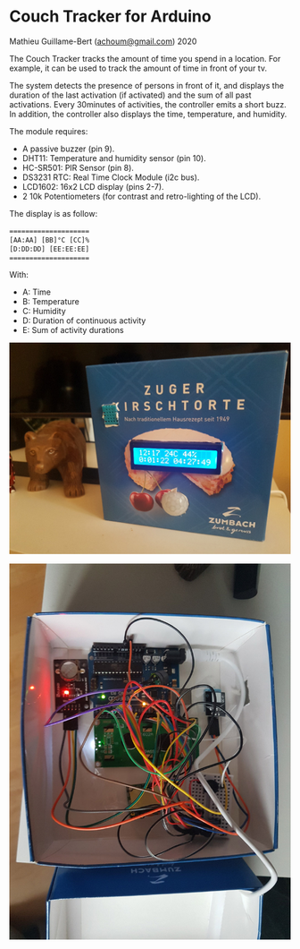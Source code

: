 # Couch Tracker for Arduino

Mathieu Guillame-Bert (achoum@gmail.com)
2020

The Couch Tracker tracks the amount of time you spend in a location. For example, it can be used to track the amount of time in front of your tv.

The system detects the presence of persons in front of it, and displays the duration of the last activation (if activated) and the sum of all past activations. Every 30minutes of activities, the controller emits a short buzz. In addition, the controller also displays the time, temperature, and humidity.

The module requires:

- A passive buzzer (pin 9).
- DHT11: Temperature and humidity sensor (pin 10).
- HC-SR501: PIR Sensor (pin 8).
- DS3231 RTC:  Real Time Clock Module (i2c bus).
- LCD1602: 16x2 LCD display (pins 2-7).
- 2 10k Potentiometers (for contrast and retro-lighting of the LCD).

The display is as follow:

```raw
====================
[AA:AA] [BB]°C [CC]%
[D:DD:DD] [EE:EE:EE]
====================
```

With:

- A: Time
- B: Temperature
- C: Humidity
- D: Duration of continuous activity
- E: Sum of activity durations

![Outside](https://github.com/achoum/couch-tracker/blob/master/outside.jpg)

![Inside](https://github.com/achoum/couch-tracker/blob/master/inside.jpg)
